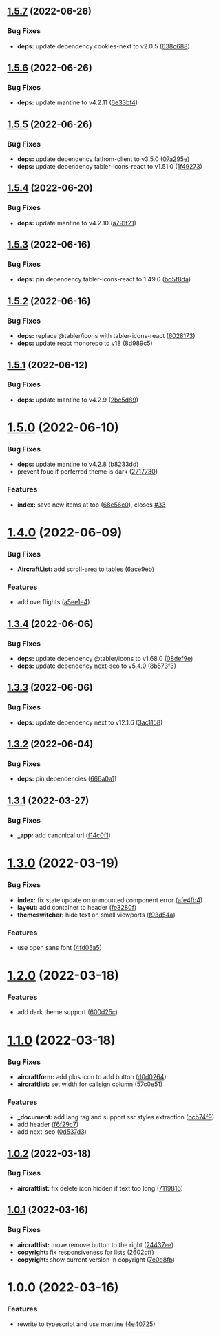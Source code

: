 ## [1.5.7](https://github.com/daveroverts/cpt-movements-tracker/compare/v1.5.6...v1.5.7) (2022-06-26)


### Bug Fixes

* **deps:** update dependency cookies-next to v2.0.5 ([638c688](https://github.com/daveroverts/cpt-movements-tracker/commit/638c68861f7e4ea5e778e2e1dc969912e5087a79))

## [1.5.6](https://github.com/daveroverts/cpt-movements-tracker/compare/v1.5.5...v1.5.6) (2022-06-26)


### Bug Fixes

* **deps:** update mantine to v4.2.11 ([6e33bf4](https://github.com/daveroverts/cpt-movements-tracker/commit/6e33bf44049535cead168963ce7035f7b5863e4a))

## [1.5.5](https://github.com/daveroverts/cpt-movements-tracker/compare/v1.5.4...v1.5.5) (2022-06-26)


### Bug Fixes

* **deps:** update dependency fathom-client to v3.5.0 ([07a295e](https://github.com/daveroverts/cpt-movements-tracker/commit/07a295edc0d78011d649cb0138f571392c687bf9))
* **deps:** update dependency tabler-icons-react to v1.51.0 ([1f49273](https://github.com/daveroverts/cpt-movements-tracker/commit/1f49273fa92bea848266abb21c1a4ebf310587aa))

## [1.5.4](https://github.com/daveroverts/cpt-movements-tracker/compare/v1.5.3...v1.5.4) (2022-06-20)


### Bug Fixes

* **deps:** update mantine to v4.2.10 ([a791f21](https://github.com/daveroverts/cpt-movements-tracker/commit/a791f219a46dedc4d5b423f7c313c855b4a402f7))

## [1.5.3](https://github.com/daveroverts/cpt-movements-tracker/compare/v1.5.2...v1.5.3) (2022-06-16)


### Bug Fixes

* **deps:** pin dependency tabler-icons-react to 1.49.0 ([bd5f8da](https://github.com/daveroverts/cpt-movements-tracker/commit/bd5f8da6b25f6c9f624f0a2175b18e202ccc1774))

## [1.5.2](https://github.com/daveroverts/cpt-movements-tracker/compare/v1.5.1...v1.5.2) (2022-06-16)


### Bug Fixes

* **deps:** replace @tabler/icons with tabler-icons-react ([6028173](https://github.com/daveroverts/cpt-movements-tracker/commit/6028173497535b8e84eea3e355c105a569df2e46))
* **deps:** update react monorepo to v18 ([8d989c5](https://github.com/daveroverts/cpt-movements-tracker/commit/8d989c51fa84d0503d06cb96148d3226021f320b))

## [1.5.1](https://github.com/daveroverts/cpt-movements-tracker/compare/v1.5.0...v1.5.1) (2022-06-12)


### Bug Fixes

* **deps:** update mantine to v4.2.9 ([2bc5d89](https://github.com/daveroverts/cpt-movements-tracker/commit/2bc5d890aa9ce0adb334816635b473a900999ed9))

# [1.5.0](https://github.com/daveroverts/cpt-movements-tracker/compare/v1.4.0...v1.5.0) (2022-06-10)


### Bug Fixes

* **deps:** update mantine to v4.2.8 ([b8233dd](https://github.com/daveroverts/cpt-movements-tracker/commit/b8233dd0768674110af00033db6dca551c4656f5))
* prevent fouc if perferred theme is dark ([2717730](https://github.com/daveroverts/cpt-movements-tracker/commit/27177308b53516ca9dbf1668d1c18a92fbfd5b6c))


### Features

* **index:** save new items at top ([68e56c0](https://github.com/daveroverts/cpt-movements-tracker/commit/68e56c068f068337b78b730954471c130b3eda80)), closes [#33](https://github.com/daveroverts/cpt-movements-tracker/issues/33)

# [1.4.0](https://github.com/daveroverts/cpt-movements-tracker/compare/v1.3.4...v1.4.0) (2022-06-09)


### Bug Fixes

* **AircraftList:** add scroll-area to tables ([6ace9eb](https://github.com/daveroverts/cpt-movements-tracker/commit/6ace9eb4d5e70e7c0721c1a4e34d607097ea04c9))


### Features

* add overflights ([a5ee1e4](https://github.com/daveroverts/cpt-movements-tracker/commit/a5ee1e44f7f7fbcffb4ac434fb578707bb078432))

## [1.3.4](https://github.com/daveroverts/cpt-movements-tracker/compare/v1.3.3...v1.3.4) (2022-06-06)


### Bug Fixes

* **deps:** update dependency @tabler/icons to v1.68.0 ([08def9e](https://github.com/daveroverts/cpt-movements-tracker/commit/08def9eb6844d711b7210ab42e57a7c850dfe130))
* **deps:** update dependency next-seo to v5.4.0 ([8b573f3](https://github.com/daveroverts/cpt-movements-tracker/commit/8b573f350d06ebb9727bd95e2e14d895d2ceadf9))

## [1.3.3](https://github.com/daveroverts/cpt-movements-tracker/compare/v1.3.2...v1.3.3) (2022-06-06)


### Bug Fixes

* **deps:** update dependency next to v12.1.6 ([3ac1158](https://github.com/daveroverts/cpt-movements-tracker/commit/3ac1158ea2f2d4d4504edfeab13f3ff5647668fc))

## [1.3.2](https://github.com/daveroverts/cpt-movements-tracker/compare/v1.3.1...v1.3.2) (2022-06-04)


### Bug Fixes

* **deps:** pin dependencies ([666a0a1](https://github.com/daveroverts/cpt-movements-tracker/commit/666a0a1c515ccaf3f85879186a4b3bd8a6e044e2))

## [1.3.1](https://github.com/daveroverts/cpt-movements-tracker/compare/v1.3.0...v1.3.1) (2022-03-27)


### Bug Fixes

* **_app:** add canonical url ([f14c0f1](https://github.com/daveroverts/cpt-movements-tracker/commit/f14c0f190f769c66dbbeb2f85a10d792ab52fbdc))

# [1.3.0](https://github.com/daveroverts/cpt-movements-tracker/compare/v1.2.0...v1.3.0) (2022-03-19)


### Bug Fixes

* **index:** fix state update on unmounted component error ([afe4fb4](https://github.com/daveroverts/cpt-movements-tracker/commit/afe4fb49a2396c263c15835c7a64565e4c93a9e0))
* **layout:** add container to header ([fe3280f](https://github.com/daveroverts/cpt-movements-tracker/commit/fe3280f3655ccdba5955cd0e61fa89bb1f268b5b))
* **themeswitcher:** hide text on small viewports ([f93d54a](https://github.com/daveroverts/cpt-movements-tracker/commit/f93d54ab67534f0b075c701a88a28eb599b4099a))


### Features

* use open sans font ([4fd05a5](https://github.com/daveroverts/cpt-movements-tracker/commit/4fd05a5b5a20983bc286a83bb3e20116f5ef722d))

# [1.2.0](https://github.com/daveroverts/cpt-movements-tracker/compare/v1.1.0...v1.2.0) (2022-03-18)


### Features

* add dark theme support ([600d25c](https://github.com/daveroverts/cpt-movements-tracker/commit/600d25cd840282e05b8e8da79d595bddd0062f08))

# [1.1.0](https://github.com/daveroverts/cpt-movements-tracker/compare/v1.0.2...v1.1.0) (2022-03-18)


### Bug Fixes

* **aircraftform:** add plus icon to add button ([d0d0264](https://github.com/daveroverts/cpt-movements-tracker/commit/d0d02646a42c86d861ef4754cc7273c96ecd1265))
* **aircraftlist:** set width for callsign column ([57c0e51](https://github.com/daveroverts/cpt-movements-tracker/commit/57c0e5142b2ff62c42a027e5714a4cd4a010fc99))


### Features

* **_document:** add lang tag and support ssr styles extraction ([bcb74f9](https://github.com/daveroverts/cpt-movements-tracker/commit/bcb74f9cb85556bf4e2884791860ae848bfcee71))
* add header ([f6f29c7](https://github.com/daveroverts/cpt-movements-tracker/commit/f6f29c7bda0ee7c98511bd07f901f04bed18ddb1))
* add next-seo ([0d537d3](https://github.com/daveroverts/cpt-movements-tracker/commit/0d537d35f9ce3b4412f9303e0b186a479e5b1283))

## [1.0.2](https://github.com/daveroverts/cpt-movements-tracker/compare/v1.0.1...v1.0.2) (2022-03-18)


### Bug Fixes

* **aircraftlist:** fix delete icon hidden if text too long ([7119816](https://github.com/daveroverts/cpt-movements-tracker/commit/7119816f599d60857d3a828446a9beb2a9da833a))

## [1.0.1](https://github.com/daveroverts/cpt-movements-tracker/compare/v1.0.0...v1.0.1) (2022-03-16)


### Bug Fixes

* **aircraftlist:** move remove button to the right ([24437ee](https://github.com/daveroverts/cpt-movements-tracker/commit/24437ee42a7e75f4488e3526b1c9fb339fa3326d))
* **copyright:** fix responsiveness for lists ([2602cff](https://github.com/daveroverts/cpt-movements-tracker/commit/2602cff198e7d2bb9b9f936f4fd9dfefa961a64e))
* **copyright:** show current version in copyright ([7e0d8fb](https://github.com/daveroverts/cpt-movements-tracker/commit/7e0d8fb26a652b536ecb2802ffab28be044f2a38))

# 1.0.0 (2022-03-16)


### Features

* rewrite to typescript and use mantine ([4e40725](https://github.com/daveroverts/cpt-movements-tracker/commit/4e407251a01b4a3f4289dd7542df69a5c8774ae6))
